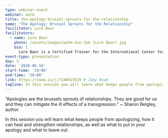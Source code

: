 ```yaml
---
type: webinar-event
webinar: watm
title: the-apology-brussel-sprouts-for-the-relationship
name: "The Apology: Brussel Sprouts for the Relationship"
facilitator: Lore Baur
facilitators:
  - name: Lore Baur
    photo: /assets/images/watm-Sun.7pm (Lore Baur).jpg
    bio: |
      Lore Baur is a Certified Trainer for the International Center for Nonviolent Communication and an NVC Academy team member. She has a master's degree in education from the University of Iowa and has taught public school since 1993. She organizes and offers NVC training to teachers, parents, and teens, as well as faith and service organizations in her local community.
event-type: presentation
day: 3
date: '2020-06-14'
start-time: '19:00'
end-time: '20:00'
link: https://zoom.us/j/7140019519 # Joey Room
tagline: In this session you will learn what keeps people from apologizing, how it can heal and strengthen relationships, as well as what to put in your apology and what to leave out.
---
```


“Apologies are the brussels sprouts of relationships. They are good for us and they can mitigate the ill effects of a transgression.” ~ Sharon Belgley, author

In this session you will learn what keeps people from apologizing, how it can heal and strengthen relationships, as well as what to put in your apology and what to leave out.
